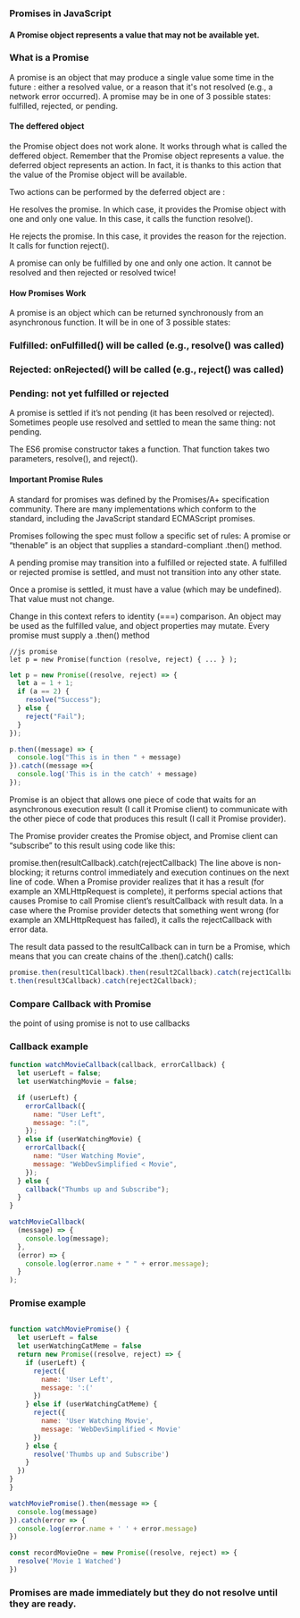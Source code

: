 ### Promises in JavaScript

#### A Promise object represents a value that may not be available yet.

### What is a Promise

A promise is an object that may produce a single value some time in the future : either a resolved value, or a reason that it's not resolved (e.g., a network error occurred). A promise may be in one of 3 possible states: fulfilled, rejected, or pending.

#### The deffered object

the Promise object does not work alone. It works through what is called the deffered object. Remember that the Promise object represents a value. the deferred object represents an action. In fact, it is thanks to this action that the value of the Promise object will be available.

Two actions can be performed by the deferred object are :

He resolves the promise. In which case, it provides the Promise object with one and only one value. In this case, it calls the function resolve().

He rejects the promise. In this case, it provides the reason for the rejection. It calls for function reject().

A promise can only be fulfilled by one and only one action. It cannot be resolved and then rejected or resolved twice!

#### How Promises Work

A promise is an object which can be returned synchronously from an asynchronous function. It will be in one of 3 possible states:

### Fulfilled: onFulfilled() will be called (e.g., resolve() was called)

### Rejected: onRejected() will be called (e.g., reject() was called)

### Pending: not yet fulfilled or rejected

A promise is settled if it’s not pending (it has been resolved or rejected). Sometimes people use resolved and settled to mean the same thing: not pending.

The ES6 promise constructor takes a function. That function takes two parameters, resolve(), and reject().

#### Important Promise Rules

A standard for promises was defined by the Promises/A+ specification community. There are many implementations which conform to the standard, including the JavaScript standard ECMAScript promises.

Promises following the spec must follow a specific set of rules:
A promise or “thenable” is an object that supplies a standard-compliant .then() method.

A pending promise may transition into a fulfilled or rejected state.
A fulfilled or rejected promise is settled, and must not transition into any other state.

Once a promise is settled, it must have a value (which may be undefined). That value must not change.

Change in this context refers to identity (===) comparison. An object may be used as the fulfilled value, and object properties may mutate.
Every promise must supply a .then() method

```javascript
//js promise
let p = new Promise(function (resolve, reject) { ... } );

```

```javascript
let p = new Promise((resolve, reject) => {
  let a = 1 + 1;
  if (a == 2) {
    resolve("Success");
  } else {
    reject("Fail");
  }
});

p.then((message) => {
  console.log("This is in then " + message)
}).catch((message =>{
  console.log('This is in the catch' + message)
});
```

Promise is an object that allows one piece of code that waits for an asynchronous execution result (I call it Promise client) to communicate with the other piece of code that produces this result (I call it Promise provider).

The Promise provider creates the Promise object, and Promise client can “subscribe” to this result using code like this:

promise.then(resultCallback).catch(rejectCallback)
The line above is non-blocking; it returns control immediately and execution continues on the next line of code. When a Promise provider realizes that it has a result (for example an XMLHttpRequest is complete), it performs special actions that causes Promise to call Promise client’s resultCallback with result data. In a case where the Promise provider detects that something went wrong (for example an XMLHttpRequest has failed), it calls the rejectCallback with error data.

The result data passed to the resultCallback can in turn be a Promise, which means that you can create chains of the .then().catch() calls:

```javascript
promise.then(result1Callback).then(result2Callback).catch(reject1Callback);
t.then(result3Callback).catch(reject2Callback);
```

### Compare Callback with Promise

the point of using promise is not to use callbacks

### Callback example

```javascript
function watchMovieCallback(callback, errorCallback) {
  let userLeft = false;
  let userWatchingMovie = false;

  if (userLeft) {
    errorCallback({
      name: "User Left",
      message: ":(",
    });
  } else if (userWatchingMovie) {
    errorCallback({
      name: "User Watching Movie",
      message: "WebDevSimplified < Movie",
    });
  } else {
    callback("Thumbs up and Subscribe");
  }
}

watchMovieCallback(
  (message) => {
    console.log(message);
  },
  (error) => {
    console.log(error.name + " " + error.message);
  }
);
```

### Promise example

```javascript

function watchMoviePromise() {
  let userLeft = false
  let userWatchingCatMeme = false
  return new Promise((resolve, reject) => {
    if (userLeft) {
      reject({
        name: 'User Left',
        message: ':('
      })
    } else if (userWatchingCatMeme) {
      reject({
        name: 'User Watching Movie',
        message: 'WebDevSimplified < Movie'
      })
    } else {
      resolve('Thumbs up and Subscribe')
    }
  })
}
}

watchMoviePromise().then(message => {
  console.log(message)
}).catch(error => {
  console.log(error.name + ' ' + error.message)
})

const recordMovieOne = new Promise((resolve, reject) => {
  resolve('Movie 1 Watched')
})


```

### Promises are made immediately but they do not resolve until they are ready.
